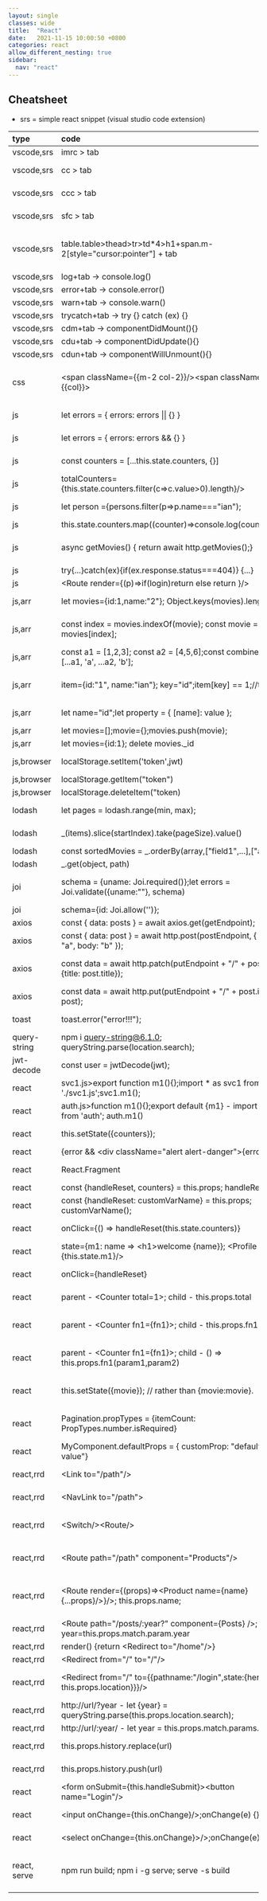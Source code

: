 ```yaml
---
layout: single
classes: wide
title:  "React"
date:   2021-11-15 10:00:50 +0800
categories: react
allow_different_nesting: true
sidebar:
  nav: "react"
---
```


## Cheatsheet

* srs = simple react snippet (visual studio code extension)

| type         | code                                                                                | description                                                                              |
| :----------- | :---------------------------------------------------------------------------------- | :--------------------------------------------------------------------------------------- |
| vscode,srs   | imrc > tab                                                                          | import react component                                                                   |
| vscode,srs   | cc > tab                                                                            | create class component skeleton                                                          |
| vscode,srs   | ccc > tab                                                                           | create class component with constructor                                                  |
| vscode,srs   | sfc > tab                                                                           | create stateless functional component skeleton                                           |
| vscode,srs   | table.table>thead>tr>td*4>h1+span.m-2[style="cursor:pointer"] + tab                 | generate table with thead,tr,4 Td, h1 and span(same lvl) with style; zen                 |
| vscode,srs   | log+tab -> console.log()                                                            |                                                                                          |
| vscode,srs   | error+tab -> console.error()                                                        |                                                                                          |
| vscode,srs   | warn+tab -> console.warn()                                                          |                                                                                          |
| vscode,srs   | trycatch+tab -> try {} catch (ex) {}                                                |                                                                                          |
| vscode,srs   | cdm+tab -> componentDidMount(){}                                                    |                                                                                          |
| vscode,srs   | cdu+tab -> componentDidUpdate(){}                                                   |                                                                                          |
| vscode,srs   | cdun+tab -> componentWillUnmount(){}                                                |                                                                                          |
| css          | \<span className=\{\{m-2 col-2\}\}\/>\<span className=\{\{col\}\}>                  | 1st column occupy 2 column(grid system has 12 columns); 2nd span the rest of columns     |
| js           | let errors = { errors: errors \|\| {} }                                             | "\|\|" return left operand if left operand is truthy                                     |
| js           | let errors = { errors: errors && {} }                                               | "\|\|" return right operand if left operand is truthy                                    |
| js           | const counters = [...this.state.counters, {}]                                       | clone object array with additional object                                                |
| js           | totalCounters={this.state.counters.filter(c=>c.value>0).length}/>                   | copy with filtering condition and results in array object                                |
| js           | let person ={persons.filter(p=>p.name==="ian");                                     | copy with filtering condition and results in array object                                |
| js           | this.state.counters.map((counter)=>console.log(counter.id));                        | iterate                                                                                  |
| js           | async getMovies() { return await http.getMovies();}                                 | fetch data and return only when request is fulfilled (promised)                          |
| js           | try{...}catch(ex){if(ex.response.status===404)} {...}                               | check exception http status                                                              |
| js           | \<Route render={(p)=>if(login)return <Route to="/login"/> else return <Home/>}/>    | if else within expression                                                                |
| js,arr       | let movies={id:1,name:"2"}; Object.keys(movies).length                              | length of all keys of an object                                                          |
| js,arr       | const index = movies.indexOf(movie); const movie = movies[index];                   | getting the index of object in an array and get the object based on index                |
| js,arr       | const a1 = [1,2,3]; const a2 = [4,5,6];const combined = [...a1, 'a', ...a2, 'b'];   | combine array and new item                                                               |
| js,arr       | item={id:"1", name:"ian"}; key="id";item[key] == 1;//true                           | access value of items dynamically by name(i.e. no hardcode like item.id)                 |
| js,arr       | let name="id";let property = { [name]: value };                                     | create object with dynamic key                                                           |
| js,arr       | let movies=[];movie={};movies.push(movie);                                          | add object in array                                                                      |
| js,arr       | let movies={id:1}; delete movies._id                                                | remove key from array                                                                    |
| js,browser   | localStorage.setItem('token',jwt)                                                   | store value in browser's local storage                                                   |
| js,browser   | localStorage.getItem("token")                                                       |                                                                                          |
| js,browser   | localStorage.deleteItem("token)                                                     |                                                                                          |
| lodash       | let pages = lodash.range(min, max);                                                 | create array with min, max size                                                          |
| lodash       | _(items).slice(startIndex).take(pageSize).value()                                   | cut a chuck sizes(pageSize) of items from start(index)                                   |
| lodash       | const sortedMovies = _.orderBy(array,["field1",...],["asc"];                        | sorting array                                                                            |
| lodash       | _.get(object, path)                                                                 | get object member by path                                                                |
| joi          | schema = {uname: Joi.required()};let errors = Joi.validate({uname:""}, schema)      | define Joi schema,validate object and return validation message with friendly name       |
| joi          | schema={id: Joi.allow('')};                                                         | allow empty                                                                              |
| axios        | const { data: posts } = await axios.get(getEndpoint);                               | get from rest api                                                                        |
| axios        | const { data: post } = await http.post(postEndpoint, { title: "a", body: "b" });    | add; post to rest api with body                                                          |
| axios        | const data = await http.patch(putEndpoint + "/" + post.id, {title: post.title});    | update; update a single property of an object(post update the whole object)              |
| axios        | const data = await http.put(putEndpoint + "/" + post.id, post);                     | update; update an object                                                                 |
| toast        | toast.error("error!!!");                                                            | display error using toast notification                                                   |
| query-string | npm i query-string@6.1.0; queryString.parse(location.search);                       | parse queryString as object                                                              |
| jwt-decode   | const user = jwtDecode(jwt);                                                        |                                                                                          |
| react        | svc1.js>export function m1(){};import * as svc1 from './svc1.js';svc1.m1();         | export a service, and import all service                                                 |
| react        | auth.js>function m1(){};export default {m1} - import auth from 'auth'; auth.m1()    | export module; import module and invoke function                                         |
| react        | this.setState({counters});                                                          | update state and refresh the view                                                        |
| react        | {error && \<div className="alert alert-danger">{error}</div>}                       | show when "error" is not null                                                            |
| react        | React.Fragment                                                                      | create component without div                                                             |
| react        | const {handleReset, counters} = this.props; handleReset();                          | destructing argument                                                                     |
| react        | const {handleReset: customVarName} = this.props; customVarName();                   | destructing argument with custom variable name                                           |
| react        | onClick={() => handleReset(this.state.counters)}                                    | pass reference to a method with arg                                                      |
| react        | state={m1: name => \<h1>welcome {name}</h1>}; \<Profile m1={this.state.m1}/>        | pass reference to a method with arg as object member                                     |
| react        | onClick={handleReset}                                                               | pass reference to a method without arg                                                   |
| react        | parent - \<Counter total=1>; child - this.props.total                               | passing value from parent to child                                                       |
| react        | parent - \<Counter fn1={fn1}>; child - this.props.fn1()                             | passing method(no arg) reference from parent to child                                    |
| react        | parent - \<Counter fn1={fn1}>; child - () => this.props.fn1(param1,param2)          | passing method(with arg) reference from parent to child                                  |
| react        | this.setState({movie}); // rather than {movie:movie}.                               | ecma6; use when key=value;shorter and cleaner code                                       |
| react        | Pagination.propTypes = {itemCount: PropTypes.number.isRequired}                     | enforce type - number and required - for a class member                                  |
| react        | MyComponent.defaultProps = { customProp: "default value"}                           | set default value for props member                                                       |
| react,rrd    | \<Link to="/path"/>                                                                 | ui; change url without reloading bundle.js                                               |
| react,rrd    | \<NavLink to="/path">                                                               | ui; change url; highlight automatically once clicked                                     |
| react,rrd    | \<Switch/>\<Route/>                                                                 | routing; render component based on path. If match, stop processing the rest              |
| react,rrd    | \<Route path="/path" component="Products"/>                                         | routing; render component based on path with existing props                              |
| react,rrd    | \<Route render={(props)=>\<Product name={name} {...props}/>}/>; this.props.name;    | routing; render component based on path with additonal(name) and existing props          |
| react,rrd    | \<Route path="/posts/:year?" component={Posts} />; year=this.props.match.param.year | routing; path with optional parameters                                                   |
| react,rrd    | render() \{return \<Redirect to="/home"/>}                                          | routing; redirect                                                                        |
| react,rrd    | \<Redirect from="/" to="/"/>                                                        | routing; redirect                                                                        |
| react,rrd    | \<Redirect from="/" to={{pathname:"/login",state:{here: this.props.location}}}/>    | routing;redirect to path(with existing props;access using this.props.location.state.here |
| react,rrd    | http://url/?year - let {year} = queryString.parse(this.props.location.search);      | read query param                                                                         |
| react,rrd    | http://url/:year/ - let year = this.props.match.params.year                         | read url param                                                                           |
| react,rrd    | this.props.history.replace(url)                                                     | change browser url without history                                                       |
| react,rrd    | this.props.history.push(url)                                                        | change browser url with history                                                          |
| react        | \<form onSubmit=\{this.handleSubmit\}>\<button name="Login"/>                       | submit form                                                                              |
| react        | \<input onChange=\{this.onChange\}/>;onChange(e) {}                                 | call function when input changes                                                         |
| react        | \<select onChange=\{this.onChange}>/>;onChange(e) {}                                | call function when select changes                                                        |
| react, serve | npm run build; npm i -g serve; serve -s build                                       | build into "build" folder;install lightweight webserver;run prod app in "build" folder   |
